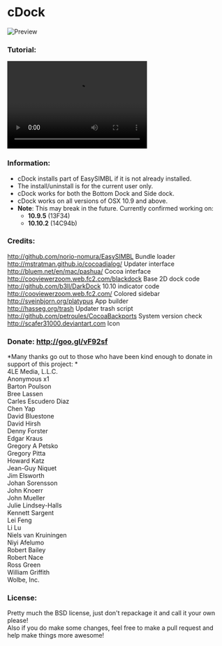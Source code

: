 # cDock

![Preview](example.png)

### Tutorial:
<video src="video.mp4" width="320" height="200" controls preload></video>

### Information:
* cDock installs part of EasySIMBL if it is not already installed.
* The install/uninstall is for the current user only.
* cDock works for both the Bottom Dock and Side dock.	
* cDock works on all versions of OSX 10.9 and above.    
* **Note**: This may break in the future. Currently confirmed working on:    
    * **10.9.5** (13F34)    
    * **10.10.2** (14C94b) 

### Credits: 
http://github.com/norio-nomura/EasySIMBL	Bundle loader    
http://mstratman.github.io/cocoadialog/		Updater interface    
http://bluem.net/en/mac/pashua/				Cocoa interface    
http://cooviewerzoom.web.fc2.com/blackdock	Base 2D dock code    
http://github.com/b3ll/DarkDock				10.10 indicator code    
http://cooviewerzoom.web.fc2.com/			Colored sidebar    
http://sveinbjorn.org/platypus				App builder    
http://hasseg.org/trash						Updater trash script    
http://github.com/petroules/CocoaBackports	System version check    
http://scafer31000.deviantart.com			Icon    

### Donate:  http://goo.gl/vF92sf
*Many thanks go out to those who have been kind enough to donate in support of this project: *    
4LE Media, L.L.C.    
Anonymous x1    
Barton Poulson    
Bree Lassen    
Carles Escudero Diaz    
Chen Yap    
David Bluestone    
David Hirsh    
Denny Forster    
Edgar Kraus    
Gregory A Petsko    
Gregory Pitta    
Howard Katz    
Jean-Guy Niquet    
Jim Elsworth    
Johan Sorensson    
John Knoerr    
John Mueller    
Julie Lindsey-Halls    
Kennett Sargent    
Lei Feng    
Li Lu    
Niels van Kruiningen    
Niyi Afelumo    
Robert Bailey    
Robert Nace    
Ross Green    
William Griffith    
Wolbe, Inc.    

### License:
Pretty much the BSD license, just don't repackage it and call it your own please!    
Also if you do make some changes, feel free to make a pull request and help make things more awesome!
